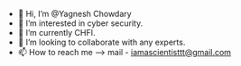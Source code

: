 - 👋 Hi, I’m @Yagnesh Chowdary
- 👀 I’m interested in cyber security.
- 🌱 I’m currently CHFI.
- 💞️ I’m looking to collaborate with any experts.
- 📫 How to reach me --> mail - iamascientisttt@gmail.com

<!---
YagneshChowdary3/YagneshChowdary3 is a ✨ special ✨ repository because its `README.md` (this file) appears on your GitHub profile.
You can click the Preview link to take a look at your changes.
--->
